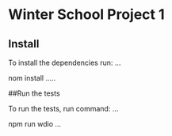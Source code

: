 # Winter School Project 1

## Install

To install the dependencies run:
...

nom install
.....

##Run the tests

To run the tests, run command:
...

npm run wdio
...
